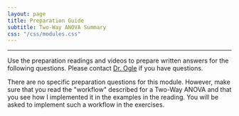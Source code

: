 ```yaml
---
layout: page
title: Preparation Guide
subtitle: Two-Way ANOVA Summary
css: "/css/modules.css"
---
```


----

<div class="alert alert-warning">
Use the preparation readings and videos to prepare written answers for the following questions. Please contact <a href="mailto:dogle@northland.edu">Dr. Ogle</a> if you have questions.
</div>

There are no specific preparation questions for this module. However, make sure that you read the "workflow" described for a Two-Way ANOVA and that you see how I implemented it in the examples in the reading. You will be asked to implement such a workflow in the exercises.
